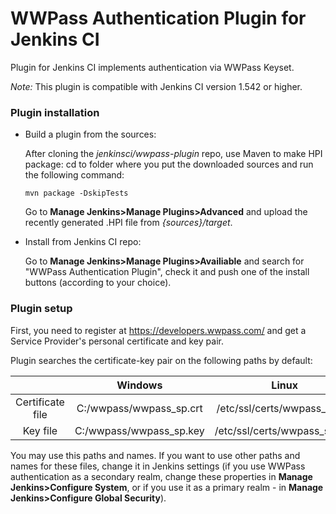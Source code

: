 WWPass Authentication Plugin for Jenkins CI
==============================================

Plugin for Jenkins CI implements authentication via WWPass Keyset.

*Note:* This plugin is compatible with Jenkins CI version 1.542 or higher.

### Plugin installation

* Build a plugin from the sources:

  After cloning the *jenkinsci/wwpass-plugin* repo, use Maven to make HPI package:
    cd to folder where you put the downloaded sources and run the following command:
  
    ```
    mvn package -DskipTests
    ```
    
  Go to **Manage Jenkins>Manage Plugins>Advanced** and upload the recently generated .HPI file from *{sources}/target*.
  
* Install from Jenkins CI repo:

  Go to **Manage Jenkins>Manage Plugins>Availiable** and search for "WWPass Authentication Plugin", check it and push one of the install buttons (according to your choice). 
  
### Plugin setup

First, you need to register at https://developers.wwpass.com/ and get a Service Provider's personal certificate and key pair.

Plugin searches the certificate-key pair on the following paths by default:

|                  |         Windows         |             Linux            |
|:----------------:|:-----------------------:|:----------------------------:|
| Certificate file | C:/wwpass/wwpass_sp.crt | /etc/ssl/certs/wwpass_sp.crt | 
| Key file         | C:/wwpass/wwpass_sp.key | /etc/ssl/certs/wwpass_sp.key |

You may use this paths and names. If you want to use other paths and names for these files, change it in Jenkins settings (if you use WWPass authentication as a secondary realm, change these properties in **Manage Jenkins>Configure System**, or if you use it as a primary realm - in **Manage Jenkins>Configure Global Security**).
